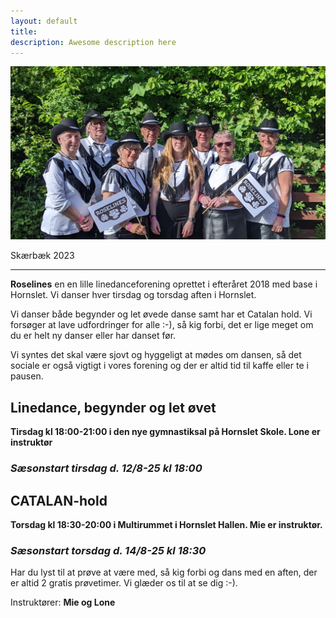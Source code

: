 ```yaml
---
layout: default
title:
description: Awesome description here
---
```


 ![Roselines i Skærbæk 2023](/assets/Skærbæk2023-1.jpg)


Skærbæk 2023

---

**Roselines** en en lille linedanceforening oprettet i efteråret 2018 med base i Hornslet. Vi danser hver tirsdag og torsdag aften i Hornslet.



Vi danser både begynder og let øvede danse samt har et Catalan hold. Vi forsøger at lave udfordringer for alle :-), så kig forbi, det er lige meget om du er helt ny danser eller har danset før. 

Vi syntes det skal være sjovt og hyggeligt at mødes om dansen, så det sociale er også vigtigt i vores forening og der er altid tid til kaffe eller te i pausen.



## **Linedance, begynder og let øvet**

**Tirsdag kl 18:00-21:00 i den nye gymnastiksal på Hornslet Skole. 
Lone er instruktør**

### *Sæsonstart tirsdag d. 12/8-25 kl 18:00*



## **CATALAN-hold**

**Torsdag kl 18:30-20:00 i Multirummet i Hornslet Hallen. 
Mie er instruktør.**

### *Sæsonstart torsdag d. 14/8-25 kl 18:30*



Har du lyst til at prøve at være med, så kig forbi og dans med en aften, der er altid 2 gratis prøvetimer.
Vi glæder os til at se dig :-).



Instruktører: **Mie og Lone**
